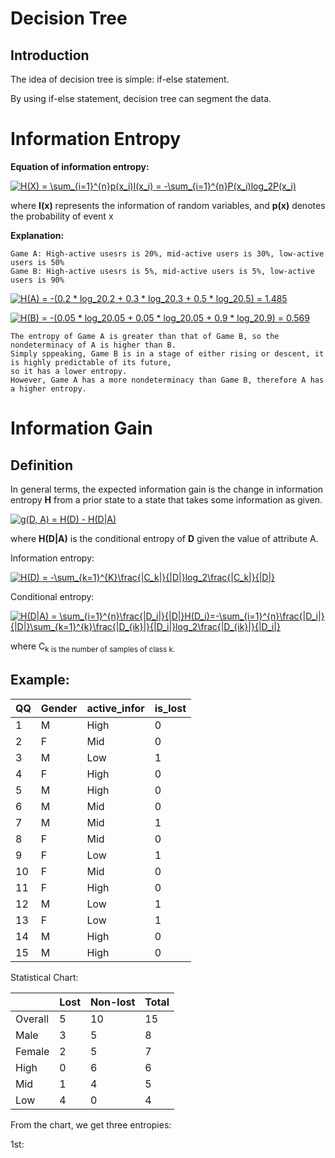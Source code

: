# Decision Tree

## Introduction
The idea of decision tree is simple: if-else statement.

By using if-else statement, decision tree can segment the data.

# Information Entropy

**Equation of information entropy:**

<a href="https://www.codecogs.com/eqnedit.php?latex=H(X)&space;=&space;\sum_{i=1}^{n}p(x_i)I(x_i)&space;=&space;-\sum_{i=1}^{n}P(x_i)log_2P(x_i)" target="_blank"><img src="https://latex.codecogs.com/gif.latex?H(X)&space;=&space;\sum_{i=1}^{n}p(x_i)I(x_i)&space;=&space;-\sum_{i=1}^{n}P(x_i)log_2P(x_i)" title="H(X) = \sum_{i=1}^{n}p(x_i)I(x_i) = -\sum_{i=1}^{n}P(x_i)log_2P(x_i)" /></a>

where **I(x)** represents the information of random variables, and **p(x)** denotes the probability of event x

**Explanation:**

```
Game A: High-active usesrs is 20%, mid-active users is 30%, low-active users is 50%
Game B: High-active usesrs is 5%, mid-active users is 5%, low-active users is 90%
```

<a href="https://www.codecogs.com/eqnedit.php?latex=H(A)&space;=&space;-(0.2&space;*&space;log_20.2&space;&plus;&space;0.3&space;*&space;log_20.3&space;&plus;&space;0.5&space;*&space;log_20.5)&space;=&space;1.485" target="_blank"><img src="https://latex.codecogs.com/gif.latex?H(A)&space;=&space;-(0.2&space;*&space;log_20.2&space;&plus;&space;0.3&space;*&space;log_20.3&space;&plus;&space;0.5&space;*&space;log_20.5)&space;=&space;1.485" title="H(A) = -(0.2 * log_20.2 + 0.3 * log_20.3 + 0.5 * log_20.5) = 1.485" /></a>

<a href="https://www.codecogs.com/eqnedit.php?latex=H(B)&space;=&space;-(0.05&space;*&space;log_20.05&space;&plus;&space;0.05&space;*&space;log_20.05&space;&plus;&space;0.9&space;*&space;log_20.9)&space;=&space;0.569" target="_blank"><img src="https://latex.codecogs.com/gif.latex?H(B)&space;=&space;-(0.05&space;*&space;log_20.05&space;&plus;&space;0.05&space;*&space;log_20.05&space;&plus;&space;0.9&space;*&space;log_20.9)&space;=&space;0.569" title="H(B) = -(0.05 * log_20.05 + 0.05 * log_20.05 + 0.9 * log_20.9) = 0.569" /></a>

```
The entropy of Game A is greater than that of Game B, so the nondeterminacy of A is higher than B. 
Simply sppeaking, Game B is in a stage of either rising or descent, it is highly predictable of its future, 
so it has a lower entropy.
However, Game A has a more nondeterminacy than Game B, therefore A has a higher entropy.
```

# Information Gain

## Definition

In general terms, the expected information gain is the change in information entropy **H** from a prior state to a state that takes some information as given.

<a href="https://www.codecogs.com/eqnedit.php?latex=g(D,&space;A)&space;=&space;H(D)&space;-&space;H(D|A)" target="_blank"><img src="https://latex.codecogs.com/gif.latex?g(D,&space;A)&space;=&space;H(D)&space;-&space;H(D|A)" title="g(D, A) = H(D) - H(D|A)" /></a>
  
where **H(D|A)** is the conditional entropy of **D** given the value of attribute A.

Information entropy:

<a href="https://www.codecogs.com/eqnedit.php?latex=H(D)&space;=&space;-\sum_{k=1}^{K}\frac{|C_k|}{|D|}log_2\frac{|C_k|}{|D|}" target="_blank"><img src="https://latex.codecogs.com/gif.latex?H(D)&space;=&space;-\sum_{k=1}^{K}\frac{|C_k|}{|D|}log_2\frac{|C_k|}{|D|}" title="H(D) = -\sum_{k=1}^{K}\frac{|C_k|}{|D|}log_2\frac{|C_k|}{|D|}" /></a>

Conditional entropy:

<a href="https://www.codecogs.com/eqnedit.php?latex=H(D|A)&space;=&space;\sum_{i=1}^{n}\frac{|D_i|}{|D|}H(D_i)=-\sum_{i=1}^{n}\frac{|D_i|}{|D|}\sum_{k=1}^{k}\frac{|D_{ik}|}{|D_i|}log_2\frac{|D_{ik}|}{|D_i|}" target="_blank"><img src="https://latex.codecogs.com/gif.latex?H(D|A)&space;=&space;\sum_{i=1}^{n}\frac{|D_i|}{|D|}H(D_i)=-\sum_{i=1}^{n}\frac{|D_i|}{|D|}\sum_{k=1}^{k}\frac{|D_{ik}|}{|D_i|}log_2\frac{|D_{ik}|}{|D_i|}" title="H(D|A) = \sum_{i=1}^{n}\frac{|D_i|}{|D|}H(D_i)=-\sum_{i=1}^{n}\frac{|D_i|}{|D|}\sum_{k=1}^{k}\frac{|D_{ik}|}{|D_i|}log_2\frac{|D_{ik}|}{|D_i|}" /></a>

where C<sub>k is the number of samples of class k.

## Example:

| QQ  | Gender |  active_infor  | is_lost|
| --- | --- | --- | --- |
| 1  | M  | High | 0 |
| 2  | F  | Mid | 0 |
| 3  | M  | Low | 1 |
| 4  | F  | High | 0 |
| 5  | M  | High | 0 |
| 6  | M  | Mid | 0 |
| 7  | M  | Mid | 1 |
| 8  | F  | Mid | 0 |
| 9  | F  | Low | 1 |
| 10  | F  | Mid | 0 |
| 11  | F  | High | 0 |
| 12  | M  | Low | 1 |
| 13  | F  | Low | 1 |
| 14  | M  | High | 0 |
| 15  | M  | High | 0 |

Statistical Chart:

|    | Lost |  Non-lost  | Total|
| --- | --- | --- | --- |
| Overall  | 5  | 10 | 15 |
| Male  | 3  | 5 | 8 |
| Female  |2  | 5 | 7 |
| High  | 0  | 6 | 6 |
| Mid  | 1  | 4 | 5 |
| Low  | 4  | 0 | 4 |

From the chart, we get three entropies:

1st:

























